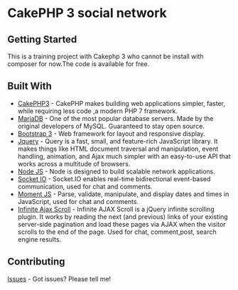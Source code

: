 # CakePHP 3 social network

## Getting Started

This is a training project with Cakephp 3 who cannot be install with composer for now.The code is available for free.

## Built With

* [CakePHP3](https://cakephp.org/) - CakePHP makes building web applications simpler, faster, while requiring less code ,a modern PHP 7 framework.
* [MariaDB](https://mariadb.org/) - One of the most popular database servers. Made by the original developers of MySQL. Guaranteed to stay open source.
* [Bootstrap 3](http://getbootstrap.com/) - Web framework for layout and responsive display.
* [Jquery](http://jquery.com/) - Query is a fast, small, and feature-rich JavaScript library. It makes things like HTML document traversal and manipulation, event handling, animation, and Ajax much simpler with an easy-to-use API that works across a multitude of browsers.
* [Node JS](https://nodejs.org/en/) - Node is designed to build scalable network applications.
* [Socket IO](https://socket.io/) - Socket.IO enables real-time bidirectional event-based communication, used for chat and comments.
* [Moment JS](https://momentjs.com/) - Parse, validate, manipulate, and display dates and times in JavaScript, used for chat and comments.
* [Infinite Ajax Scroll](https://infiniteajaxscroll.com/) - Infinite AJAX Scroll is a jQuery infinite scrolling plugin. It works by reading the next (and previous) links of your existing server-side pagination and load these pages via AJAX when the visitor scrolls to the end of the page. Used for chat, comment,post, search engine results.

## Contributing

[Issues](https://github.com/ckheder/Instatux/issues) - Got issues? Please tell me!
